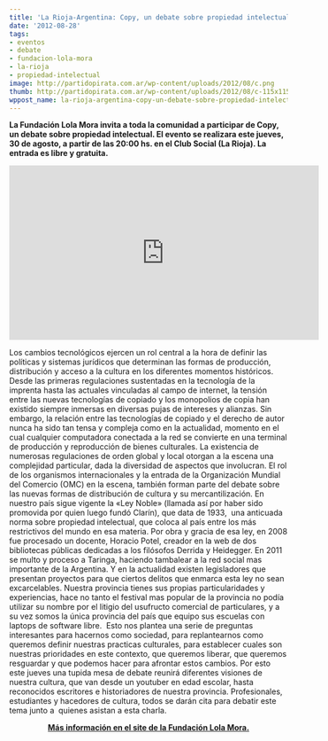 ```yaml
---
title: 'La Rioja-Argentina: Copy, un debate sobre propiedad intelectual.'
date: '2012-08-28'
tags:
- eventos
- debate
- fundacion-lola-mora
- la-rioja
- propiedad-intelectual
image: http://partidopirata.com.ar/wp-content/uploads/2012/08/c.png
thumb: http://partidopirata.com.ar/wp-content/uploads/2012/08/c-115x115.png
wppost_name: la-rioja-argentina-copy-un-debate-sobre-propiedad-intelectual
---
```


<strong>La Fundación Lola Mora invita a toda la comunidad a participar de Copy, un debate sobre propiedad intelectual. El evento se realizara este jueves, 30 de agosto, a partir de las 20:00 hs. en el Club Social (La Rioja). La entrada es libre y gratuita.</strong>

<center>
<iframe src="http://www.youtube.com/embed/UI0dRLqqvgc" frameborder="0" width="560" height="315"></iframe></center>
<p style="text-align: left;">
Los cambios tecnológicos ejercen un rol central a la hora de definir las políticas y sistemas jurídicos que determinan las formas de producción, distribución y acceso a la cultura en los diferentes momentos históricos. Desde las primeras regulaciones sustentadas en la tecnología de la imprenta hasta las actuales vinculadas al campo de internet, la tensión entre las nuevas tecnologías de copiado y los monopolios de copia han existido siempre inmersas en diversas pujas de intereses y alianzas. Sin embargo, la relación entre las tecnologías de copiado y el derecho de autor nunca ha sido tan tensa y compleja como en la actualidad, momento en el cual cualquier computadora conectada a la red se convierte en una terminal de producción y reproducción de bienes culturales. La existencia de numerosas regulaciones de orden global y local otorgan a la escena una complejidad particular, dada la diversidad de aspectos que involucran. El rol de los organismos internacionales y
la entrada de la Organización Mundial del Comercio (OMC) en la escena, también forman parte del debate sobre las nuevas formas de distribución de cultura y su mercantilización.
En nuestro país sigue vigente la «Ley Noble» (llamada así por haber sido promovida por quien luego fundó Clarín), que data de 1933,  una anticuada norma sobre propiedad intelectual, que coloca al país entre los más restrictivos del mundo en esa materia. Por obra y gracia de esa ley, en 2008 fue procesado un docente, Horacio Potel, creador en la web de dos bibliotecas públicas dedicadas a los filósofos Derrida y Heidegger. En 2011 se multo y proceso a Taringa, haciendo tambalear a la red social mas importante de la Argentina. Y en la actualidad existen legisladores que presentan proyectos para que ciertos delitos que enmarca esta ley no sean excarcelables.
Nuestra provincia tienes sus propias particularidades y experiencias, hace no tanto el festival mas popular de la provincia no podía utilizar su nombre por el litigio del usufructo comercial de particulares, y a su vez somos la única provincia del país que equipo sus escuelas con laptops de software libre.  Esto nos plantea una serie de preguntas interesantes para hacernos como sociedad, para replantearnos como queremos definir nuestras practicas culturales, para establecer cuales son nuestras prioridades en este contexto, que queremos liberar, que queremos resguardar y que podemos hacer para afrontar estos cambios.
Por esto este jueves una tupida mesa de debate reunirá diferentes visiones de nuestra cultura, que van desde un youtuber en edad escolar, hasta reconocidos escritores e historiadores de nuestra provincia. Profesionales, estudiantes y hacedores de cultura, todos se darán cita para debatir este tema junto a  quienes asistan a esta charla.</p>
<p style="text-align: center;">
<strong><a href="http://www.fundacionlolamora.org.ar/2012/08/Copy.html" target="_blank">Más información en el site de la Fundación Lola Mora.</a></strong></p>
